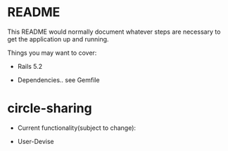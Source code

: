 # README

This README would normally document whatever steps are necessary to get the
application up and running.

Things you may want to cover:

* Rails 5.2

* Dependencies.. see Gemfile

# circle-sharing

* Current functionality(subject to change):

* User-Devise

